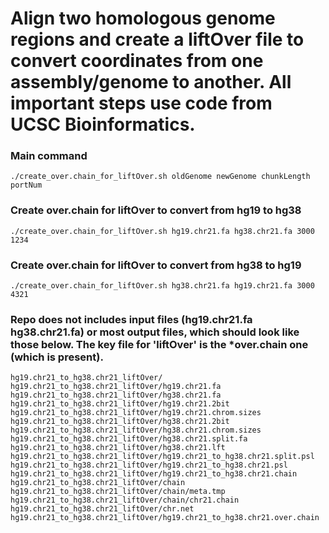 # Align two homologous genome regions and create a liftOver file to convert coordinates from one assembly/genome to another.  All important steps use code from UCSC Bioinformatics.


### Main command
```
./create_over.chain_for_liftOver.sh oldGenome newGenome chunkLength portNum
```

### Create over.chain for liftOver to convert from hg19 to hg38
```
./create_over.chain_for_liftOver.sh hg19.chr21.fa hg38.chr21.fa 3000 1234
```

### Create over.chain for liftOver to convert from hg38 to hg19
```
./create_over.chain_for_liftOver.sh hg38.chr21.fa hg19.chr21.fa 3000 4321
```

### Repo does not includes input files (hg19.chr21.fa hg38.chr21.fa) or most output files, which should look like those below.  The key file for 'liftOver' is the *over.chain one (which is present).

```
hg19.chr21_to_hg38.chr21_liftOver/
hg19.chr21_to_hg38.chr21_liftOver/hg19.chr21.fa
hg19.chr21_to_hg38.chr21_liftOver/hg38.chr21.fa
hg19.chr21_to_hg38.chr21_liftOver/hg19.chr21.2bit
hg19.chr21_to_hg38.chr21_liftOver/hg19.chr21.chrom.sizes
hg19.chr21_to_hg38.chr21_liftOver/hg38.chr21.2bit
hg19.chr21_to_hg38.chr21_liftOver/hg38.chr21.chrom.sizes
hg19.chr21_to_hg38.chr21_liftOver/hg38.chr21.split.fa
hg19.chr21_to_hg38.chr21_liftOver/hg38.chr21.lft
hg19.chr21_to_hg38.chr21_liftOver/hg19.chr21_to_hg38.chr21.split.psl
hg19.chr21_to_hg38.chr21_liftOver/hg19.chr21_to_hg38.chr21.psl
hg19.chr21_to_hg38.chr21_liftOver/hg19.chr21_to_hg38.chr21.chain
hg19.chr21_to_hg38.chr21_liftOver/chain
hg19.chr21_to_hg38.chr21_liftOver/chain/meta.tmp
hg19.chr21_to_hg38.chr21_liftOver/chain/chr21.chain
hg19.chr21_to_hg38.chr21_liftOver/chr.net
hg19.chr21_to_hg38.chr21_liftOver/hg19.chr21_to_hg38.chr21.over.chain
```
